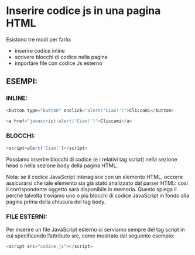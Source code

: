 # Inserire codice js in una pagina HTML

Esistono tre modi per farlo: 

* inserire codice inline 
* scrivere blocchi di codice nella pagina 
* importare file con codice Js esterno


## ESEMPI: 

### INLINE:
``` javascript
<button type="button" onclick="alert('Ciao!')">Cliccami</button>
```
``` javascript
<a href="javascript:alert('Ciao!')">Cliccami</a>
```

### BLOCCHI:

``` javascript
<script>alert('Ciao!')</script>
```

Possiamo inserire blocchi di codice (e i relativi tag  script) nella sezione head o nella sezione body della pagina HTML.

Nota: se il codice JavaScript interagisce con un elemento HTML, occorre assicurarsi che tale elemento sia già stato analizzato dal parser HTML: così il corrispondente oggetto sarà disponibile in memoria. Questo spiega il perché talvolta troviamo uno o più blocchi di codice JavaScript in fondo alla pagina prima della chiusura del tag body.

### FILE ESTERNI: 
Per inserire un file JavaScript esterno ci serviamo sempre del tag script in cui specificando l’attributo src, come mostrato dal seguente esempio:

``` javascript
<script src="codice.js"></script>
```